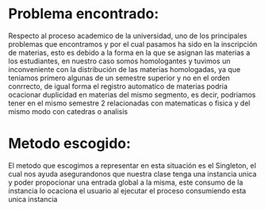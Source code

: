 # Problema encontrado:
Respecto al proceso academico de la universidad, uno de los principales problemas que encontramos y por el cual pasamos ha sido en la inscripción de materias, esto es debido
a la forma en la que se asignan las materias a los estudiantes, en nuestro caso somos homologantes y tuvimos un inconveniente con la distribución de las materias homologadas,
ya que teniamos primero algunas de un semestre superior y no en el orden conrrecto, de igual forma el registro automatico de materias podria ocacionar duplicidad en materias del
mismo segmento, es decir, podriamos tener en el mismo semestre 2 relacionadas con matematicas o fisica y del mismo modo con catedras o analisis

# Metodo escogido:
El metodo que escogimos a representar en esta situación es el Singleton, el cual nos ayuda asegurandonos que nuestra clase tenga una instancia unica y poder propocionar una
entrada global a la misma, este consumo de la instancia lo ocaciona el usuario al ejecutar el proceso consumiendo esta unica instancia
